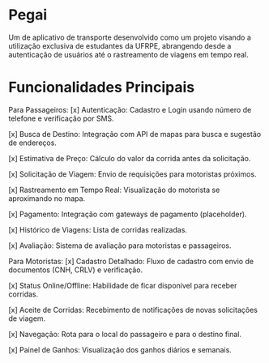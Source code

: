 # Pegai
Um de aplicativo de transporte desenvolvido como um projeto visando a utilização exclusiva de estudantes da UFRPE, abrangendo desde a autenticação de usuários até o rastreamento de viagens em tempo real.

# Funcionalidades Principais
Para Passageiros:
[x] Autenticação: Cadastro e Login usando número de telefone e verificação por SMS.

[x] Busca de Destino: Integração com API de mapas para busca e sugestão de endereços.

[x] Estimativa de Preço: Cálculo do valor da corrida antes da solicitação.

[x] Solicitação de Viagem: Envio de requisições para motoristas próximos.

[x] Rastreamento em Tempo Real: Visualização do motorista se aproximando no mapa.

[x] Pagamento: Integração com gateways de pagamento (placeholder).

[x] Histórico de Viagens: Lista de corridas realizadas.

[x] Avaliação: Sistema de avaliação para motoristas e passageiros.

Para Motoristas:
[x] Cadastro Detalhado: Fluxo de cadastro com envio de documentos (CNH, CRLV) e verificação.

[x] Status Online/Offline: Habilidade de ficar disponível para receber corridas.

[x] Aceite de Corridas: Recebimento de notificações de novas solicitações de viagem.

[x] Navegação: Rota para o local do passageiro e para o destino final.

[x] Painel de Ganhos: Visualização dos ganhos diários e semanais.
